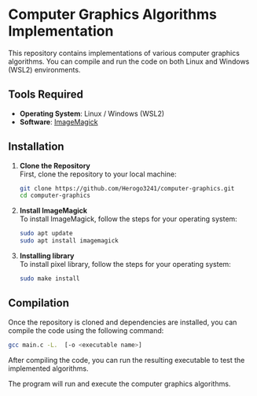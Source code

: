 # Computer Graphics Algorithms Implementation

This repository contains implementations of various computer graphics algorithms. You can compile and run the code on both Linux and Windows (WSL2) environments. 

## Tools Required

- **Operating System**: Linux / Windows (WSL2)
- **Software**: [ImageMagick](https://imagemagick.org/index.php)

## Installation

1. **Clone the Repository**  
   First, clone the repository to your local machine:

   ```bash
   git clone https://github.com/Herogo3241/computer-graphics.git
   cd computer-graphics
   ```

2. **Install ImageMagick**  
   To install ImageMagick, follow the steps for your operating system:

   ```bash
   sudo apt update
   sudo apt install imagemagick
   ```

3. **Installing library**  
   To install pixel library, follow the steps for your operating system:

   ```bash
   sudo make install
   ``` 

## Compilation

Once the repository is cloned and dependencies are installed, you can compile the code using the following command:

```bash
gcc main.c -L.  [-o <executable name>]
```

After compiling the code, you can run the resulting executable to test the implemented algorithms.


The program will run and execute the computer graphics algorithms.




